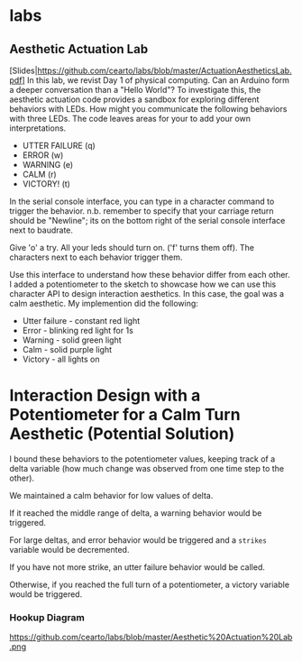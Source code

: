 # labs
## Aesthetic Actuation Lab
[Slides|https://github.com/cearto/labs/blob/master/ActuationAestheticsLab.pdf]
In this lab, we revist Day 1 of physical computing. Can an Arduino form a deeper conversation than a "Hello World"?
To investigate this, the aesthetic actuation code provides a sandbox for exploring different behaviors with LEDs. 
How might you communicate the following behaviors with three LEDs. The code leaves areas for your to add your own interpretations. 
* UTTER FAILURE (q)
* ERROR (w)
* WARNING (e)
* CALM (r)
* VICTORY! (t)

In the serial console interface, you can type in a character command to trigger the behavior. n.b. remember to specify that your carriage return should be "Newline"; its on the bottom right of the serial console interface next to baudrate. 

Give 'o' a try. All your leds should turn on. ('f' turns them off). 
The characters next to each behavior trigger them. 

Use this interface to understand how these behavior differ from each other. 
I added a potentiometer to the sketch to showcase how we can use this character API to design interaction aesthetics. 
In this case, the goal was a calm aesthetic. 
My implemention did the following: 
* Utter failure - constant red light
* Error - blinking red light for 1s
* Warning - solid green light
* Calm - solid purple light
* Victory - all lights on

# Interaction Design with a Potentiometer for a Calm Turn Aesthetic (Potential Solution)
I bound these behaviors to the potentiometer values, keeping track of a delta variable (how much change was observed from one time step to the other). 

We maintained a calm behavior for low values of delta.

If it reached the middle range of delta, a warning behavior would be triggered. 

For large deltas, and error behavior would be triggered and a `strikes` variable would be decremented. 

If you have not more strike, an utter failure behavior would be called. 

Otherwise, if you reached the full turn of a potentiometer, a victory variable would be triggered. 


### Hookup Diagram 
https://github.com/cearto/labs/blob/master/Aesthetic%20Actuation%20Lab.png
